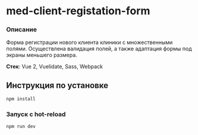 # med-client-registation-form

### Описание

Форма регистрации нового клиента клиники с множественными полями. Осуществлена валидация полей, а также адаптация формы под экраны меньшего размера.

**Стек**: Vue 2, Vuelidate, Sass, Webpack

## Инструкция по установке

```sh
npm install
```

### Запуск с hot-reload

```sh
npm run dev
```
